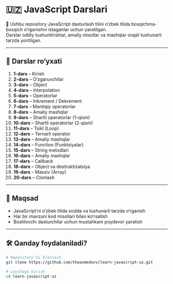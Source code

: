 # 🇺🇿 JavaScript Darslari

📘 Ushbu repository JavaScript dasturlash tilini o‘zbek tilida bosqichma-bosqich o‘rganishni istaganlar uchun yaratilgan.  
Darslar oddiy tushuntirishlar, amaliy misollar va mashqlar orqali tushunarli tarzda yoritilgan.

---

## 📂 Darslar ro‘yxati

1. **1-dars** – Kirish  
2. **2-dars** – O‘zgaruvchilar  
3. **3-dars** – Object  
4. **4-dars** – Interpolation  
5. **5-dars** – Operatorlar  
6. **6-dars** – Inkrement / Dekrement  
7. **7-dars** – Mantiqiy operatorlar  
8. **8-dars** – Amaliy mashqlar  
9. **9-dars** – Shartli operatorlar (1-qism)  
10. **10-dars** – Shartli operatorlar (2-qism)  
11. **11-dars** – Tsikl (Loop)  
12. **12-dars** – Ternarli operator  
13. **13-dars** – Amaliy mashqlar  
14. **14-dars** – Function (Funktsiyalar)  
15. **15-dars** – String metodlari  
16. **16-dars** – Amaliy mashqlar  
17. **17-dars** – Callback  
18. **18-dars** – Object va destruktizatsiya  
19. **19-dars** – Massiv (Array)  
20. **20-dars** – Clonlash  

---

## 🚀 Maqsad

- JavaScript’ni o‘zbek tilida sodda va tushunarli tarzda o‘rganish  
- Har bir mavzuni kod misollari bilan ko‘rsatish  
- Boshlovchi dasturchilar uchun mustahkam poydevor yaratish  

---

## 🛠 Qanday foydalaniladi?

```bash
# Repository’ni klonlash
git clone https://github.com/theaxmedovv/learn-javascript-uz.git

# Loyihaga kirish
cd learn-javascript-uz
